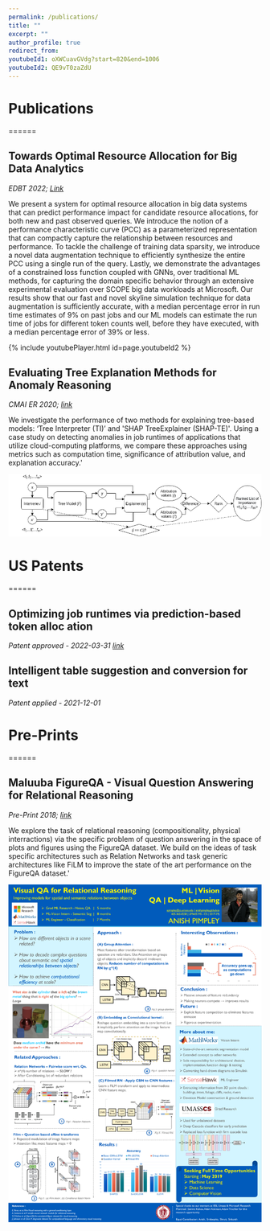 ```yaml
---
permalink: /publications/
title: ""
excerpt: ""
author_profile: true
redirect_from: 
youtubeId1: oXWCuavGVdg?start=820&end=1006
youtubeId2: QE9vT0zaZdU
---
```


# Publications
======

## Towards Optimal Resource Allocation for Big Data Analytics
*EDBT 2022; [Link](https://openproceedings.org/2022/conf/edbt/paper-78.pdf)*    

We present a system for optimal resource allocation in big data systems that can predict performance impact for candidate resource allocations, for both new and past observed queries. We introduce the notion of a performance characteristic curve (PCC) as a parameterized representation that can compactly capture the relationship between resources and performance. To tackle the challenge of training data sparsity, we introduce a novel data augmentation technique to efficiently synthesize the entire PCC using a single run of the query. Lastly, we demonstrate the advantages of a constrained loss function coupled with GNNs, over traditional ML methods, for capturing the domain specific behavior through an extensive experimental evaluation over SCOPE big data workloads at Microsoft. Our results show that our fast and novel skyline simulation technique for data augmentation is sufficiently accurate, with a median percentage error in run time estimates of 9% on past jobs and our ML models can estimate the run time of jobs for different token counts well, before they have executed, with a median percentage error of 39% or less.

{% include youtubePlayer.html id=page.youtubeId2 %}

## Evaluating Tree Explanation Methods for Anomaly Reasoning
*CMAI ER 2020; [link](https://arxiv.org/pdf/2010.06734.pdf)*          

We investigate the performance of two methods for explaining tree-based models: ‘Tree Interpreter (TI)’ and 'SHAP TreeExplainer (SHAP-TE)'. Using a case study on detecting anomalies in job runtimes of applications that utilize cloud-computing platforms, we compare these approaches using metrics such as computation time, significance of attribution value, and explanation accuracy.'

<img src="https://raw.githubusercontent.com/AnishPimpley/anishpimpley.github.io/master/media/cmai_poster.png" alt="model arch explainer" width="800"/>

# US Patents
======

## Optimizing job runtimes via prediction-based token alloc ation
*Patent approved - 2022-03-31 [link](https://patents.google.com/patent/US20220100763A1/en)*

## Intelligent table suggestion and conversion for text
*Patent applied - 2021-12-01*

# Pre-Prints
======

## Maluuba FigureQA - Visual Question Answering for Relational Reasoning
*Pre-Print 2018; [link](https://gshruti95.github.io/VQA.pdf)*          

We explore the task of relational reasoning (compositionality, physical interractions) via the specific problem of question answering in the space of plots and figures using the FigureQA dataset. We build on the ideas of task specific architectures such as Relation Networks and task generic architectures like FiLM to improve the state of the art performance on the FigureQA dataset.'

<img src="https://raw.githubusercontent.com/AnishPimpley/anishpimpley.github.io/master/media/poster_maluuba_resized.jpg" alt="Poster Maluuba VQA" width="800"/>